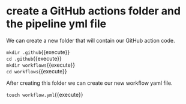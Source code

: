 # create a GitHub actions folder and the pipeline yml file
We can create a new folder that will contain our GitHub action code.

`mkdir .github`{{execute}}  
`cd .github`{{execute}}  
`mkdir workflows`{{execute}}  
`cd workflows`{{execute}}  

After creating this folder we can create our new workflow yaml file.

`touch workflow.yml`{{execute}}
